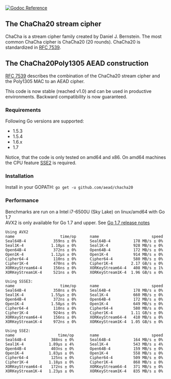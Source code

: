 [![Godoc Reference](https://godoc.org/github.com/aead/chacha20?status.svg)](https://godoc.org/github.com/aead/chacha20)

## The ChaCha20 stream cipher

ChaCha is a stream cipher family created by Daniel J. Bernstein. The most common ChaCha cipher is
ChaCha20 (20 rounds). ChaCha20 is standardized in [RFC 7539](https://tools.ietf.org/html/rfc7539 "RFC 7539").

## The ChaCha20Poly1305 AEAD construction

[RFC 7539](https://tools.ietf.org/html/rfc7539 "RFC 7539") describes the combination
of the ChaCha20 stream cipher and the Poly1305 MAC to an AEAD cipher.

This code is now stable (reached v1.0) and can be used in productive environments.
Backward compatibility is now guaranteed.

### Requirements
Following Go versions are supported:
 - 1.5.3
 - 1.5.4
 - 1.6.x
 - 1.7

Notice, that the code is only tested on amd64 and x86.
On amd64 machines the CPU feature [SSE2](https://en.wikipedia.org/wiki/SSE2 "Wikipedia") is required. 

### Installation
Install in your GOPATH: `go get -u github.com/aead/chacha20`  

### Performance
Benchmarks are run on a Intel i7-6500U (Sky Lake) on linux/amd64 with Go 1.7  
AVX2 is only available for Go 1.7 and upper. See [Go 1.7 release notes](https://tip.golang.org/doc/go1.7) 
```
Using AVX2
name                    time/op      name                       speed
Seal64B-4            359ns ± 0%      Seal64B-4          178 MB/s ± 0%
Seal1K-4            1.10µs ± 0%      Seal1K-4           928 MB/s ± 0%
Open64B-4            372ns ± 0%      Open64B-4          172 MB/s ± 0%
Open1K-4            1.12µs ± 0%      Open1K-4           914 MB/s ± 0%
Cipher64-4           110ns ± 0%      Cipher64-4         580 MB/s ± 0%
Cipher1K-4           470ns ± 0%      Cipher1K-4        2.17 GB/s ± 0%
XORKeyStream64-4     156ns ± 0%      XORKeyStream64-4   408 MB/s ± 1%
XORKeyStream1K-4     521ns ± 0%      XORKeyStream1K-4  1.96 GB/s ± 0%

Using SSSE3:
name              	    time/op      name                       speed
Seal64B-4            358ns ± 0%      Seal64B-4          178 MB/s ± 0%
Seal1K-4            1.55µs ± 0%      Seal1K-4           660 MB/s ± 0%
Open64B-4            372ns ± 0%      Open64B-4          172 MB/s ± 0%
Open1K-4            1.58µs ± 0%      Open1K-4           649 MB/s ± 0%
Cipher64-4           110ns ± 0%      Cipher64-4         580 MB/s ± 0%
Cipher1K-4           924ns ± 0%      Cipher1K-4        1.11 GB/s ± 0%
XORKeyStream64-4     156ns ± 0%      XORKeyStream64-4   410 MB/s ± 0%
XORKeyStream1K-4     972ns ± 0%      XORKeyStream1K-4  1.05 GB/s ± 0%

Using SSE2:
name                   time/op       name                       speed
Seal64B-4           388ns ± 0%       Seal64B-4          164 MB/s ± 0%
Seal1K-4           1.89µs ± 4%       Seal1K-4           543 MB/s ± 4%
Open64B-4           403ns ± 0%       Open64B-4          159 MB/s ± 0%
Open1K-4           1.83µs ± 0%       Open1K-4           558 MB/s ± 0%
Cipher64-4          125ns ± 0%       Cipher64-4         509 MB/s ± 0%
Cipher1K-4         1.18µs ± 0%       Cipher1K-4         868 MB/s ± 0%
XORKeyStream64-4    172ns ± 0%       XORKeyStream64-4   371 MB/s ± 0%
XORKeyStream1K-4   1.23µs ± 0%       XORKeyStream1K-4   835 MB/s ± 0%
```
